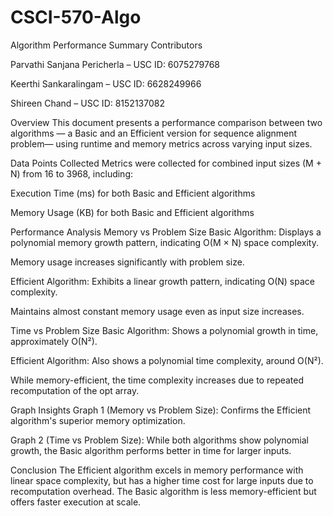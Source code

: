 # CSCI-570-Algo

Algorithm Performance Summary Contributors

Parvathi Sanjana Pericherla – USC ID: 6075279768

Keerthi Sankaralingam – USC ID: 6628249966

Shireen Chand – USC ID: 8152137082

Overview
This document presents a performance comparison between two algorithms — a Basic and an Efficient version for sequence alignment problem— using runtime and memory metrics across varying input sizes.

Data Points Collected
Metrics were collected for combined input sizes (M + N) from 16 to 3968, including:

Execution Time (ms) for both Basic and Efficient algorithms

Memory Usage (KB) for both Basic and Efficient algorithms

Performance Analysis
Memory vs Problem Size
Basic Algorithm:
Displays a polynomial memory growth pattern, indicating O(M × N) space complexity.

Memory usage increases significantly with problem size.

Efficient Algorithm:
Exhibits a linear growth pattern, indicating O(N) space complexity.

Maintains almost constant memory usage even as input size increases.

Time vs Problem Size
Basic Algorithm:
Shows a polynomial growth in time, approximately O(N²).

Efficient Algorithm:
Also shows a polynomial time complexity, around O(N²).

While memory-efficient, the time complexity increases due to repeated recomputation of the opt array.

Graph Insights
Graph 1 (Memory vs Problem Size):
Confirms the Efficient algorithm's superior memory optimization.

Graph 2 (Time vs Problem Size):
While both algorithms show polynomial growth, the Basic algorithm performs better in time for larger inputs.

Conclusion
The Efficient algorithm excels in memory performance with linear space complexity, but has a higher time cost for large inputs due to recomputation overhead.
The Basic algorithm is less memory-efficient but offers faster execution at scale.
